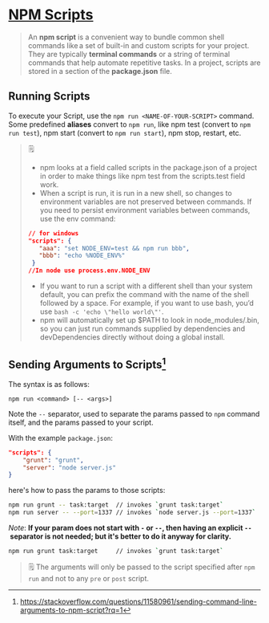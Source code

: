 # [NPM Scripts](https://docs.npmjs.com/cli/v9/using-npm/scripts)

> An **npm script** is a convenient way to bundle common shell commands like a set of built-in and custom scripts for your project. They are typically **terminal commands** or a string of terminal commands that help automate repetitive tasks. In a project, scripts are stored in a section of the **package.json** file.

## Running Scripts

To execute your Script, use the `npm run <NAME-OF-YOUR-SCRIPT>` command. Some predefined **aliases** convert to `npm run`, like npm test (convert to `npm run test`), npm start (convert to `npm run start`), npm stop, restart, etc.

> :spiral_notepad:  
> - npm looks at a field called scripts in the package.json of a project in order to make things like npm test from the scripts.test field work.  
> - When a script is run, it is run in a new shell, so changes to environment variables are not preserved between commands. If you need to persist environment variables between commands, use the env command:
> ```json
> // for windows
> "scripts": {
>    "aaa": "set NODE_ENV=test && npm run bbb",
>    "bbb": "echo %NODE_ENV%"
>  }
> //In node use process.env.NODE_ENV
> ```
> - If you want to run a script with a different shell than your system default, you can prefix the command with the name of the shell followed by a space. For example, if you want to use bash, you’d use `bash -c 'echo \"hello world\"'`.  
> - npm will automatically set up $PATH to look in node_modules/.bin, so you can just run commands supplied by dependencies and devDependencies directly without doing a global install.


## Sending Arguments to Scripts[^stackoverflow]

The syntax is as follows:

`npm run <command> [-- <args>]`

Note the `--` separator, used to separate the params passed to `npm` command itself, and the params passed to your script.

With the example `package.json`:

```json
"scripts": {
    "grunt": "grunt",
    "server": "node server.js"
}
```

here's how to pass the params to those scripts:

```bash
npm run grunt -- task:target  // invokes `grunt task:target`
npm run server -- --port=1337 // invokes `node server.js --port=1337`
```

_Note_: **If your param does not start with `-` or `--`, then having an explicit `--` separator is not needed; but it's better to do it anyway for clarity.**

```bash
npm run grunt task:target     // invokes `grunt task:target`
```  

> :spiral_notepad:
> The arguments will only be passed to the script specified after `npm run` and not to any `pre` or `post` script.

[^stackoverflow]: https://stackoverflow.com/questions/11580961/sending-command-line-arguments-to-npm-script?rq=1
